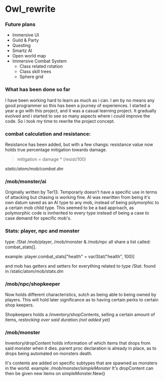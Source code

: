 # Owl_rewrite

 ### Future plans

 - Immersive UI
 - Guild & Party
 - Questing
 - Smartz AI
 - Open world map
 - Immersive Combat System
   - Class related rotation
   - Class skill trees
   - Sphere grid

### What has been done so far

I have been working hard to learn as much as i can. I am by no means any good programmer so this has been a journey of experiences. I started a year a go with this project, and it was a casual learning project. It gradually evolved and i started to see so many aspects where i could improve the code. So i took my time to rewrite the project concept.


### combat calculation and resistance:

Resistance has been added, but with a few changs:
resistance value now holds true percentage mitigation towards damage.
> mitigation = damage * (resist/100)

*static/atom/mob/combat.dm*

### /mob/monster/ai

Originally written by Ter13. Temporarly doesn't have a specific use in terms of attacking but chasing is working fine. AI was rewritten from being it's own datum saved as an AI type to any mob, instead of being polymorphic to a certain mob child type. This seemed to be a bad approach, as polymorphic code is innherited to every type instead of being a case to case demand for specific mob's.


### Stats: player, npc and monster

type: /Stat
/mob/player, /mob/monster & /mob/npc all share a list called: combat_stats[].

example:
player.combat_stats["health" = var/Stat("health", 100)]

and mob has getters and setters for everything related to type /Stat.
found in /static/atom/mob/stats.dm


### /mob/npc/shopkeeper

Now holds different characteristics, sutch as being able to being owned by players. 
This will hold later significance as to having certain perks to certain shop keepers.

Shopkeepers holds a /inventory/shopContents, selling a certain amount of items, *restocking over said duration.(not added yet)*


### /mob/monster 

Inventory/dropContent holds information of which items that drops from said monster when it dies.
parent proc declaration is already in place, as to drops being automated on monsters death.

It's contents are added on specific subtypes that are spawned as monsters in the world.
example: */mob/monster/simpleMonster* 
It's dropContent can then be given new items on simpleMonster.New() 


